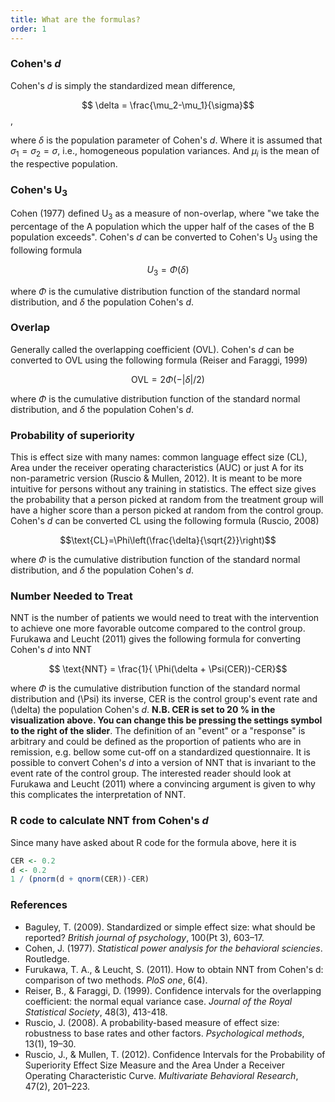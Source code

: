```yaml
---
title: What are the formulas?
order: 1
---
```


### Cohen's *d*
Cohen's *d* is simply the standardized mean difference, 

$$ \delta = \frac{\mu_2-\mu_1}{\sigma}$$,

where $\delta$ is the population parameter of Cohen's *d*. Where it is assumed that $\sigma_1=\sigma_2=\sigma$, i.e., homogeneous population variances. And $\mu_i$ is the mean of the respective population.

### Cohen's U<sub>3</sub>
Cohen (1977) defined U<sub>3</sub> as a measure of non-overlap, where "we take the percentage of the A population which the upper half of the cases of the Β population exceeds". Cohen's *d* can be converted to Cohen's U<sub>3</sub> using the following formula

$$U_3 = \Phi(\delta)$$

where $\Phi$ is the cumulative distribution function of the standard normal distribution, and $\delta$ the population Cohen's <em>d</em>. 

### Overlap
Generally called the overlapping coefficient (OVL). Cohen's <em>d</em> can be converted to OVL using the following formula (Reiser and Faraggi, 1999)

$$\text{OVL}=2\Phi(-|\delta|/2) $$

where $\Phi$ is the cumulative distribution function of the standard normal distribution, and $\delta$ the population Cohen's *d*. 

### Probability of superiority
This is effect size with many names: common language effect size (CL), Area under the receiver operating characteristics (AUC) or just A for its non-parametric version (Ruscio & Mullen, 2012). It is meant to be more intuitive for persons without any training in statistics. The effect size gives the probability that a person picked at random from the treatment group will have a higher score than a person picked at random from the control group. Cohen's *d* can be converted CL using the following formula (Ruscio, 2008)

$$\text{CL}=\Phi\left(\frac{\delta}{\sqrt{2}}\right)$$

where $\Phi$ is the cumulative distribution function of the standard normal distribution, and $\delta$ the population Cohen's *d*. 

### Number Needed to Treat
NNT is the number of patients we would need to treat with the intervention to achieve one more favorable outcome compared to the control group. Furukawa and Leucht (2011) gives the following formula for converting Cohen's *d* into NNT

$$ \text{NNT} = \frac{1}{  \Phi(\delta + \Psi(CER))-CER}$$

where $\Phi$ is the cumulative distribution function of the standard normal distribution and \(\Psi\) its inverse, CER is the control group's event rate and \(\delta\) the population Cohen's *d*. **N.B. CER is set to 20 % in the visualization above. You can change this be pressing the settings symbol to the right of the slider**. The definition of an "event" or a "response" is arbitrary and could be defined as the proportion of patients who are in remission, e.g. bellow some cut-off on a standardized questionnaire. It is possible to convert Cohen's *d* into a version of NNT that is invariant to the event rate of the control group. The interested reader should look at Furukawa and Leucht (2011) where a convincing argument is given to why this complicates the interpretation of NNT.

### R code to calculate NNT from Cohen's *d*
Since many have asked about R code for the formula above, here it is

```r
CER <- 0.2
d <- 0.2
1 / (pnorm(d + qnorm(CER))-CER)
```

### References

* Baguley, T. (2009). Standardized or simple effect size: what should be reported? *British journal of psychology*, 100(Pt 3), 603–17.
* Cohen, J. (1977). *Statistical power analysis for the behavioral sciencies*. Routledge.
* Furukawa, T. A., & Leucht, S. (2011). How to obtain NNT from Cohen's d: comparison of two methods. *PloS one*, 6(4).
* Reiser, B., & Faraggi, D. (1999). Confidence intervals for the overlapping coefficient: the normal equal variance case. *Journal of the Royal Statistical Society*, 48(3), 413-418.
* Ruscio, J. (2008). A probability-based measure of effect size: robustness to base rates and other factors. *Psychological methods*, 13(1), 19–30.
* Ruscio, J., & Mullen, T. (2012). Confidence Intervals for the Probability of Superiority Effect Size Measure and the Area Under a Receiver Operating Characteristic Curve. *Multivariate Behavioral Research*, 47(2), 201–223.
